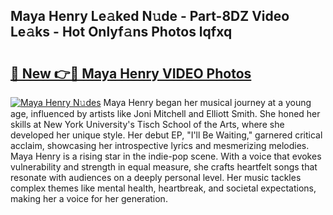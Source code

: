 ## Maya Henry Le𝚊ked N𝚞de - Part-8DZ Video Le𝚊ks - Hot Onlyf𝚊ns Photos lqfxq

# <h2><a href="http://ac29235.deff.icu/?id=Maya+Henry">🔗 New 👉🔴 Maya Henry VIDEO Photos</a></h2>

[![Maya Henry N𝚞des](https://i.imgur.com/rIISA9y.gif)](http://ac29235.deff.icu/?id=Maya+Henry)
Maya Henry began her musical journey at a young age, influenced by artists like Joni Mitchell and Elliott Smith. She honed her skills at New York University's Tisch School of the Arts, where she developed her unique style. Her debut EP, "I'll Be Waiting," garnered critical acclaim, showcasing her introspective lyrics and mesmerizing melodies. Maya Henry is a rising star in the indie-pop scene. With a voice that evokes vulnerability and strength in equal measure, she crafts heartfelt songs that resonate with audiences on a deeply personal level. Her music tackles complex themes like mental health, heartbreak, and societal expectations, making her a voice for her generation.

